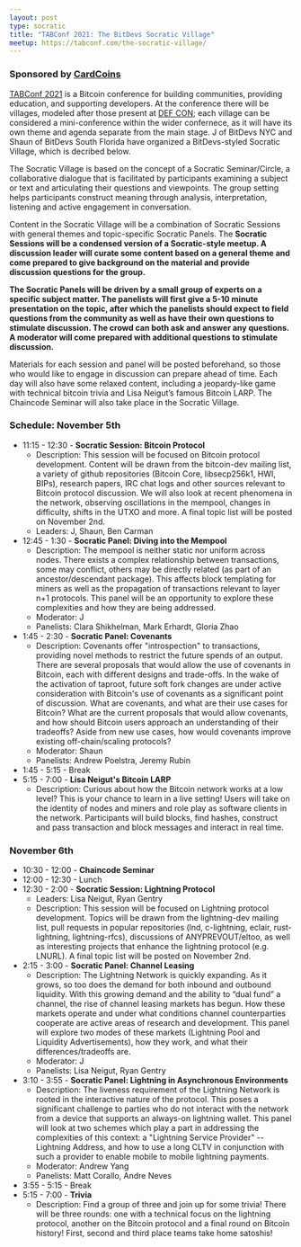 ```yaml
---
layout: post
type: socratic
title: "TABConf 2021: The BitDevs Socratic Village"
meetup: https://tabconf.com/the-socratic-village/
---
```


### Sponsored by [CardCoins](https://cardcoins.co)

[TABConf 2021](https://tabconf.com/) is a Bitcoin conference for building communities, providing education, and supporting developers. At the conference there will be villages, modeled after those present at [DEF CON](https://en.wikipedia.org/wiki/DEF_CON#Villages); each village can be considered a mini-conference within the wider confernece, as it will have its own theme and agenda separate from the main stage. J of BitDevs NYC and Shaun of BitDevs South Florida have organized a BitDevs-styled Socratic Village, which is decribed below.

The Socratic Village is based on the concept of a Socratic Seminar/Circle, a collaborative dialogue that is facilitated by participants examining a subject or text and articulating their questions and viewpoints. The group setting helps participants construct meaning through analysis, interpretation, listening and active engagement in conversation. 

Content in the Socratic Village will be a combination of Socratic Sessions with general themes and topic-specific Socratic Panels. The **Socratic Sessions will be a condensed version of a Socratic-style meetup. A discussion leader will curate some content based on a general theme and come prepared to give background on the material and provide discussion questions for the group.**

**The Socratic Panels will be driven by a small group of experts on a specific subject matter. The panelists will first give a 5-10 minute presentation on the topic, after which the panelists should expect to field questions from the community as well as have their own questions to stimulate discussion. The crowd can both ask and answer any questions. A moderator will come prepared with additional questions to stimulate discussion.** 

Materials for each session and panel will be posted beforehand, so those who would like to engage in discussion can prepare ahead of time. Each day will also have some relaxed content, including a jeopardy-like game with technical bitcoin trivia and Lisa Neigut’s famous Bitcoin LARP. The Chaincode Seminar will also take place in the Socratic Village.

### Schedule: November 5th
- 11:15 - 12:30 - **Socratic Session: Bitcoin Protocol**
  - Description: This session will be focused on Bitcoin protocol development. Content will be drawn from the bitcoin-dev mailing list, a variety of github repositories (Bitcoin Core, libsecp256k1, HWI, BIPs), research papers, IRC chat logs and other sources relevant to Bitcoin protocol discussion. We will also look at recent phenomena in the network, observing oscillations in the mempool, changes in difficulty, shifts in the UTXO and more. A final topic list will be posted on November 2nd. 
  - Leaders: J, Shaun, Ben Carman
- 12:45 - 1:30 - **Socratic Panel: Diving into the Mempool**
  - Description: The mempool is neither static nor uniform across nodes. There exists a complex relationship between transactions, some may conflict, others may be directly related (as part of an ancestor/descendant package). This affects block templating for miners as well as the propagation of transactions relevant to layer n+1 protocols. This panel will be an opportunity to explore these complexities and how they are being addressed.
  - Moderator: J
  - Panelists:  Clara Shikhelman, Mark Erhardt, Gloria Zhao
- 1:45 - 2:30 - **Socratic Panel: Covenants**
  - Description: Covenants offer "introspection" to transactions, providing novel methods to restrict the future spends of an output. There are several proposals that would allow the use of covenants in Bitcoin, each with different designs and trade-offs. In the wake of the activation of taproot, future soft fork changes are under active consideration with Bitcoin's use of covenants as a significant point of discussion. What are covenants, and what are their use cases for Bitcoin?  What are the current proposals that would allow covenants, and how should Bitcoin users approach an understanding of their tradeoffs? Aside from new use cases, how would covenants improve existing off-chain/scaling protocols?
  - Moderator: Shaun
  - Panelists: Andrew Poelstra, Jeremy Rubin
- 1:45 - 5:15 - Break
- 5:15 - 7:00 - **Lisa Neigut's Bitcoin LARP**
  - Description: Curious about how the Bitcoin network works at a low level? This is your chance to learn in a live setting! Users will take on the identity of nodes and miners and role play as software clients in the network. Participants will build blocks, find hashes, construct and pass transaction and block messages and interact in real time. 

### November 6th
- 10:30 - 12:00 - **Chaincode Seminar**
- 12:00 - 12:30 - Lunch
- 12:30 - 2:00 - **Socratic Session: Lightning Protocol**
  - Leaders: Lisa Neigut, Ryan Gentry
  - Description: This session will be focused on Lightning protocol development. Topics will be drawn from the lightning-dev mailing list, pull requests in popular repositories (lnd, c-lightning, eclair, rust-lightning, lightning-rfcs), discussions of ANYPREVOUT/eltoo, as well as interesting projects that enhance the lightning protocol (e.g. LNURL). A final topic list will be posted on November 2nd. 
- 2:15 - 3:00 - **Socratic Panel: Channel Leasing**
  - Description: The Lightning Network is quickly expanding. As it grows, so too does the demand for both inbound and outbound liquidity. With this growing demand and the ability to “dual fund” a channel, the rise of channel leasing markets has begun. How these markets operate and under what conditions channel counterparties cooperate are active areas of research and development. This panel will explore two modes of these markets (Lightning Pool and Liquidity Advertisements), how they work, and what their differences/tradeoffs are. 
  - Moderator: J 
  - Panelists: Lisa Neigut, Ryan Gentry
- 3:10 - 3:55 - **Socratic Panel: Lightning in Asynchronous Environments**
  - Description: The liveness requirement of the Lightning Network is rooted in the interactive nature of the protocol. This poses a significant challenge to parties who do not interact with the network from a device that supports an always-on lightning wallet. This panel will look at two schemes which play a part in addressing the complexities of this context: a "Lightning Service Provider" -- Lightning Address, and how to use a long CLTV in conjunction with such a provider to enable mobile to mobile lightning payments.
  - Moderator: Andrew Yang
  - Panelists: Matt Corallo, Andre Neves
- 3:55 - 5:15 - Break
- 5:15 - 7:00 - **Trivia**
    - Description: Find a group of three and join up for some trivia! There will be three rounds: one with a technical focus on the lightning protocol, another on the Bitcoin protocol and a final round on Bitcoin history! First, second and third place teams take home satoshis! 
